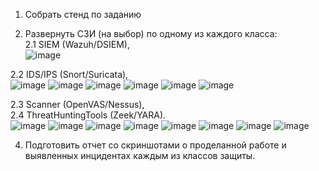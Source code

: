 1. Собрать стенд по заданию
    
 2. Развернуть СЗИ (на выбор) по одному из каждого класса:  
2.1 SIEM (Wazuh/DSIEM),  
![image](https://github.com/user-attachments/assets/fe717574-5920-4e4c-8bb0-04639e0d1d00)

2.2 IDS/IPS (Snort/Suricata),   
![image](https://github.com/user-attachments/assets/1c529169-6851-481d-9252-160ff8a8f27f)
![image](https://github.com/user-attachments/assets/1951e052-85f5-47b0-909d-68b42ca0a779)
![image](https://github.com/user-attachments/assets/07465b0e-ad02-4d2e-aaf8-c7b965ee36ac)
![image](https://github.com/user-attachments/assets/6c061be7-7c61-4c5b-8ab2-20dca87207d8)
![image](https://github.com/user-attachments/assets/d9cb88b0-b4c8-49b3-889b-e1ad464334f5)
![image](https://github.com/user-attachments/assets/ffd6ca00-22a8-4c95-a3e1-dac4ee37d308)

2.3 Scanner (OpenVAS/Nessus),  
2.4 ThreatHuntingTools (Zeek/YARA).  
![image](https://github.com/user-attachments/assets/85a525da-779f-4ccc-a013-2abdd46fa894)
![image](https://github.com/user-attachments/assets/e51e75aa-0dd3-4609-a3d7-dec8b21f332b)
![image](https://github.com/user-attachments/assets/000c8fcf-1b1e-40b4-8afd-317e6d8d2de4)
![image](https://github.com/user-attachments/assets/d9ed274c-d1c2-40be-bad7-36564ccb8973)
![image](https://github.com/user-attachments/assets/78e4035b-0133-4eea-8f52-2384c5bdb84b)
![image](https://github.com/user-attachments/assets/d96cc712-52fa-44d2-bd7c-7b79196f2921)
![image](https://github.com/user-attachments/assets/50daa1f6-8722-48e4-91ff-5868abab248d)
![image](https://github.com/user-attachments/assets/bf33f054-ab56-4fd7-a598-05466b2118ea)

 4. Подготовить отчет со скриншотами о проделанной работе и выявленных
 инцидентах каждым из классов защиты.
